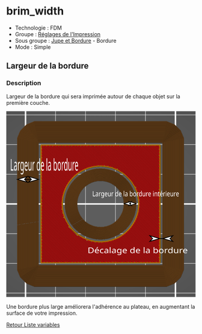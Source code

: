 # brim_width

* Technologie : FDM
* Groupe : [Réglages de l'Impression](../print_settings/print_settings.md)
* Sous groupe : [Jupe et Bordure](../print_settings/print_settings.md#jupe-et-bordure) - Bordure
* Mode : Simple

## Largeur de la bordure

### Description

Largeur de la bordure qui sera imprimée autour de chaque objet sur la première couche.

![brim_width](./images/brim_width/001.svg)

Une bordure plus large améliorera l'adhérence au plateau, en augmentant la surface de votre impression.

[Retour Liste variables](variable_list.md)